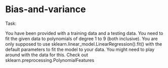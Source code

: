# Bias-and-variance

Task: 

You have been provided with a training data and a testing data. You need to fit the given data to polynomials of degree 1 to 9 (both inclusive). You are only supposed to use sklearn.linear_model.LinearRegression().fit()  with the default parameters to fit the model to your data. You might need to play around with the data for this. Check out
sklearn.preprocessing.PolynomialFeatures
